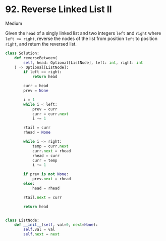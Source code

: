 # 92. Reverse Linked List II

Medium

Given the `head` of a singly linked list and two integers `left` and `right` where `left <= right`, reverse the nodes of the list from position `left` to position `right`, and return the reversed list.


```python
class Solution:
    def reverseBetween(
        self, head: Optional[ListNode], left: int, right: int
    ) -> Optional[ListNode]:
        if left == right:
            return head

        curr = head
        prev = None

        i = 1
        while i < left:
            prev = curr
            curr = curr.next
            i += 1

        rtail = curr
        rhead = None

        while i <= right:
            temp = curr.next
            curr.next = rhead
            rhead = curr
            curr = temp
            i += 1

        if prev is not None:
            prev.next = rhead
        else:
            head = rhead

        rtail.next = curr

        return head


class ListNode:
    def __init__(self, val=0, next=None):
        self.val = val
        self.next = next
```
